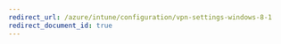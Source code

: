 ```yaml
---
redirect_url: /azure/intune/configuration/vpn-settings-windows-8-1
redirect_document_id: true
---
```

